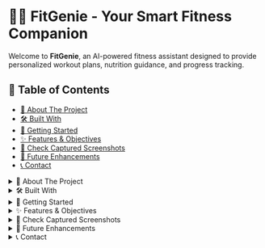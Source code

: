 <!DOCTYPE html>
<html lang="en">
<head>
    <meta charset="UTF-8">
    <meta name="viewport" content="width=device-width, initial-scale=1.0">
</head>
<body>

<div class="container">
    <h1>🏋️‍♂️ FitGenie - Your Smart Fitness Companion</h1>
    <p>Welcome to <strong>FitGenie</strong>, an AI-powered fitness assistant designed to provide personalized workout plans, nutrition guidance, and progress tracking.</p>
    <h2>📖 Table of Contents</h2>
    <ul>
        <li><a href="#about">📌 About The Project</a></li>
        <li><a href="#built">🛠️ Built With</a></li>
        <li><a href="#setup">🚀 Getting Started</a></li>
        <li><a href="#features">✨ Features & Objectives</a></li>
        <li><a href="#screenshots">📸 Check Captured Screenshots</a></li>
        <li><a href="#enhancements">🚀 Future Enhancements</a></li>
        <li><a href="#contact">📞 Contact</a></li>
    </ul>
    <details id="about">
        <summary>📌 About The Project</summary>
        <p>FitGenie is an AI-driven fitness platform designed to personalize workout routines and nutrition plans based on user preferences, health data, and goals.</p>
    </details>
    <details id="built">
        <summary>🛠️ Built With</summary>
        <ul>
            <li><strong>Frontend:</strong> React.js, Tailwind CSS</li>
            <li><strong>Backend:</strong> Node.js, Express.js</li>
            <li><strong>Database:</strong> MongoDB</li>
            <li><strong>Machine Learning:</strong> Python, TensorFlow</li>
            <li><strong>APIs:</strong> Fitness & Nutrition APIs</li>
        </ul>
    </details>
    <details id="setup">
        <summary>🚀 Getting Started</summary>
        <ol>
            <li>Clone the repository:
                <pre><code>git clone https://github.com/yourusername/FitGenie.git</code></pre>
            </li>
            <li>Navigate to the project folder:
                <pre><code>cd FitGenie</code></pre>
            </li>
            <li>Install dependencies:
                <pre><code>npm install</code></pre>
            </li>
            <li>Run the application:
                <pre><code>npm start</code></pre>
            </li>
        </ol>
    </details>
    <details id="features">
        <summary>✨ Features & Objectives</summary>
        <ul>
            <li>AI-driven personalized fitness plans 🧠</li>
            <li>Smart meal and nutrition recommendations 🍎</li>
            <li>Workout tracking and performance analytics 📊</li>
            <li>User-friendly and interactive dashboard 🎛️</li>
        </ul>
    </details>
    <details id="screenshots">
        <summary>📸 Check Captured Screenshots</summary>
        <p>Home Page:</p>
        <img src="path/to/home.png" alt="Home Page" width="100%">
        <p>Dashboard:</p>
        <img src="path/to/dashboard.png" alt="Dashboard" width="100%">
        <p>Workout Plan:</p>
        <img src="path/to/workout.png" alt="Workout Plan" width="100%">
    </details>
    <details id="enhancements">
        <summary>🚀 Future Enhancements</summary>
        <ul>
            <li>Integration with wearable devices like smartwatches ⌚</li>
            <li>Real-time AI coaching based on workout form and posture 📷</li>
            <li>Enhanced gamification features for motivation 🏆</li>
        </ul>
    </details>
    <details id="contact">
        <summary>📞 Contact</summary>
        <p>For any inquiries, feel free to reach out:</p>
        <ul>
            <li><strong>Email:</strong> your.email@example.com</li>
            <li><strong>GitHub:</strong> <a href="https://github.com/yourusername">yourusername</a></li>
            <li><strong>LinkedIn:</strong> <a href="https://linkedin.com/in/yourprofile">yourprofile</a></li>
        </ul>
    </details>
</div>

</body>
</html>

